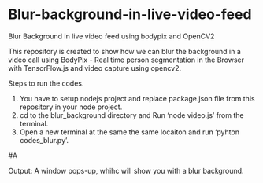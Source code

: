 # Blur-background-in-live-video-feed
Blur Background in live video feed using bodypix and OpenCV2 


This repository is created to show how we can blur the background in a video call using BodyPix - Real time person segmentation in the Browser with  TensorFlow.js and video capture using opencv2.


Steps to run the codes.
1. You have to setup nodejs project and replace package.json file from this repository in your node project.
2. cd to the blur_background directory and Run ‘node video.js’ from the terminal.
3. Open a new terminal at the same the same locaiton and run ‘pyhton codes_blur.py’.

#A

Output:
A window pops-up, whihc will show you with a blur background.
